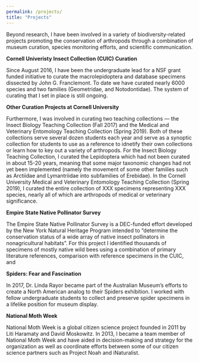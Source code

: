 ```yaml
---
permalink: /projects/
title: "Projects"
---
```


Beyond research, I have been involved in a variety of biodiversity-related projects promoting the conservation of arthropods through a combination of museum curation, species monitoring efforts, and scientific communication.

<b>Cornell Univeristy Insect Collection (CUIC) Curation</b>

Since August 2016, I have been the undergraduate lead for a NSF grant funded initiative to curate the macrolepidoptera and database specimens dissected by John G. Franclemont. To date we have curated nearly 6000 species and two families (Geometridae, and Notodontidae). The system of curating that I set in place is still ongoing.

<b>Other Curation Projects at Cornell University</b>

Furthermore, I was involved in curating two teaching collections — the Insect Biology Teaching Collection (Fall 2017) and the Medical and Veterinary Entomology Teaching Collection (Spring 2019). Both of these collections serve several dozen students each year and serve as a synoptic collection for students to use as a reference to idnetify their own collections or learn how to key out a variety of arthropods. For the Insect Biology Teaching Collection, I curated the Lepidoptera which had not been curated in about 15-20 years, meaning that some major taxonomic changes had not yet been implemented (namely the movement of some other families such as Arctiidae and Lymantriidae into subfamilies of Erebidae). In the Cornell University Medical and Veterinary Entomology Teaching Collection (Spring 2019), I curated the entire collection of XXX specimens representing XXX species, nearly all of which are arthropods of medical or veterinary significance.

<b>Empire State Native Pollinator Survey</b>

The Empire State Native Pollinator Survey is a DEC-funded effort developed by the New York Natural Heritage Program intended to “determine the conservation status of a wide array of native insect pollinators in nonagricultural habitats”. For this project I identified thousands of specimens of mostly native wild bees using a combination of primary literature references, comparison with reference specimens in the CUIC, and 


<b>Spiders: Fear and Fascination</b>

In 2017, Dr. Linda Rayor became part of the Australian Museum’s efforts to create a North American analog to their Spiders exhibition. I worked with fellow undergraduate students to collect and preserve spider specimens in a lifelike position for museum display. 


<b>National Moth Week</b>

National Moth Week is a global citizen science project founded in 2011 by Liti Haramaty and David Moskowitz. In 2013, I became a team member of National Moth Week and have aided in decision-making and strategy for the organization as well as coordinate efforts between some of our citizen science partners such as Project Noah and iNaturalist.

